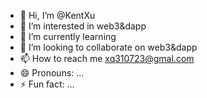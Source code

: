 - 👋 Hi, I’m @KentXu
- 👀 I’m interested in web3&dapp
- 🌱 I’m currently learning 
- 💞️ I’m looking to collaborate on web3&dapp
- 📫 How to reach me xq310723@gmal.com
- 😄 Pronouns: ...
- ⚡ Fun fact: ...

<!---
0xKentXu/0xKentXu is a ✨ special ✨ repository because its `README.md` (this file) appears on your GitHub profile.
You can click the Preview link to take a look at your changes.
--->
